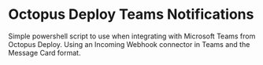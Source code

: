 # Octopus Deploy Teams Notifications
Simple powershell script to use when integrating with Microsoft Teams from Octopus Deploy. Using an Incoming Webhook connector in Teams and the Message Card format.
